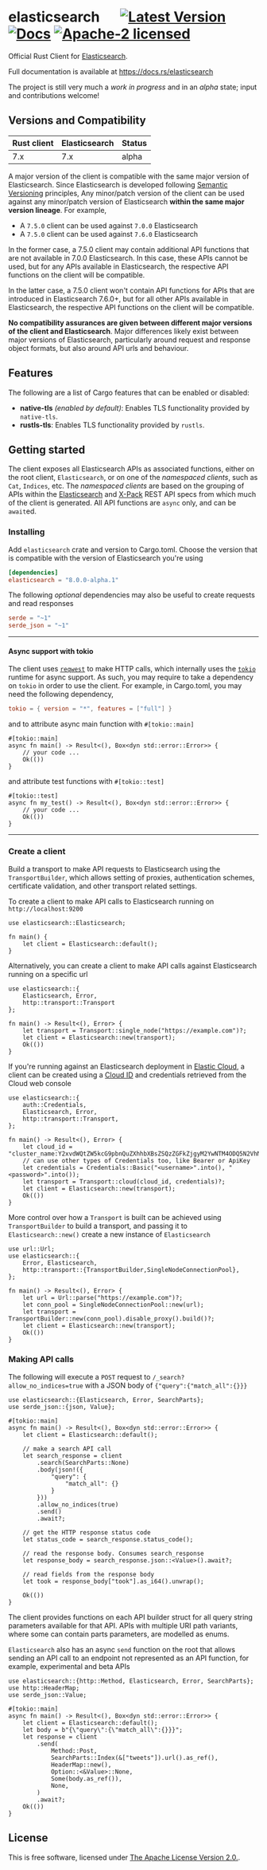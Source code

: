 # elasticsearch &emsp; [![Latest Version]][crates.io] [![Docs]][docs.rs] [![Apache-2 licensed]][license]

[Latest Version]: https://img.shields.io/crates/v/elasticsearch.svg
[crates.io]: https://crates.io/crates/elasticsearch
[Docs]: https://docs.rs/elasticsearch/badge.svg
[docs.rs]: https://docs.rs/elasticsearch
[Apache-2 licensed]: https://img.shields.io/crates/l/elasticsearch.svg
[license]: ./LICENSE.txt

Official Rust Client for [Elasticsearch](https://github.com/elastic/elasticsearch).

Full documentation is available at https://docs.rs/elasticsearch

The project is still very much a _work in progress_ and in an _alpha_ state; 
input and contributions welcome!

## Versions and Compatibility

| Rust client | Elasticsearch | Status |
|-------------|---------------|--------|
| 7.x         | 7.x           | alpha  |

A major version of the client is compatible with the same major version of Elasticsearch.
Since Elasticsearch is developed following [Semantic Versioning](https://semver.org/) principles,
Any minor/patch version of the client can be used against any minor/patch version of Elasticsearch
**within the same major version lineage**. For example,

- A `7.5.0` client can be used against `7.0.0` Elasticsearch
- A `7.5.0` client can be used against `7.6.0` Elasticsearch

In the former case, a 7.5.0 client may contain additional API functions that are not available
in 7.0.0 Elasticsearch. In this case, these APIs cannot be used, but for any APIs available in
Elasticsearch, the respective API functions on the client will be compatible.

In the latter case, a 7.5.0 client won't contain API functions for APIs that are introduced in
Elasticsearch 7.6.0+, but for all other APIs available in Elasticsearch, the respective API
functions on the client will be compatible.

**No compatibility assurances are given between different major versions of the client and
Elasticsearch**. Major differences likely exist between major versions of Elasticsearch, particularly
around request and response object formats, but also around API urls and behaviour.

## Features

The following are a list of Cargo features that can be enabled or disabled:

- **native-tls** *(enabled by default)*: Enables TLS functionality provided by `native-tls`.
- **rustls-tls**: Enables TLS functionality provided by `rustls`.

## Getting started

The client exposes all Elasticsearch APIs as associated functions, either on
the root client, `Elasticsearch`, or on one of the _namespaced clients_, such as `Cat`, `Indices`, etc. The _namespaced clients_
are based on the grouping of APIs within the [Elasticsearch](https://github.com/elastic/elasticsearch/tree/master/rest-api-spec) and [X-Pack](https://github.com/elastic/elasticsearch/tree/master/x-pack/plugin/src/test/resources/rest-api-spec/api) REST API specs from which much of the client is generated.
All API functions are `async` only, and can be `await`ed.

### Installing

Add `elasticsearch` crate and version to Cargo.toml. Choose the version
that is compatible with the version of Elasticsearch you're using

```toml
[dependencies]
elasticsearch = "8.0.0-alpha.1"
```

The following _optional_ dependencies may also be useful to create requests and read responses

```toml
serde = "~1"
serde_json = "~1"
```

----

#### Async support with tokio

The client uses [`reqwest`](https://crates.io/crates/reqwest) to make HTTP calls, which internally uses 
the [`tokio`](https://crates.io/crates/tokio) runtime for async support. As such, you may require to take a dependency on `tokio`
in order to use the client. For example, in Cargo.toml, you may need the following dependency,

```toml
tokio = { version = "*", features = ["full"] }
```

and to attribute async main function with `#[tokio::main]`

```rust,no_run
#[tokio::main]
async fn main() -> Result<(), Box<dyn std::error::Error>> {
    // your code ...
    Ok(())
}
```

and attribute test functions with `#[tokio::test]`

```rust,no_run
#[tokio::test]
async fn my_test() -> Result<(), Box<dyn std::error::Error>> {
    // your code ...
    Ok(())
}
```

----

### Create a client

Build a transport to make API requests to Elasticsearch using the `TransportBuilder`, 
which allows setting of proxies, authentication schemes, certificate validation, and
other transport related settings.

To create a client to make API calls to Elasticsearch running on `http://localhost:9200`

```rust,no_run
use elasticsearch::Elasticsearch;

fn main() {
    let client = Elasticsearch::default();
}
```
Alternatively, you can create a client to make API calls against Elasticsearch running on a specific url

```rust,no_run
use elasticsearch::{
    Elasticsearch, Error, 
    http::transport::Transport
};

fn main() -> Result<(), Error> {
    let transport = Transport::single_node("https://example.com")?;
    let client = Elasticsearch::new(transport);
    Ok(())
}
```

 If you're running against an Elasticsearch deployment in [Elastic Cloud](https://www.elastic.co/cloud/),
 a client can be created using a [Cloud ID](https://www.elastic.co/guide/en/cloud/current/ec-cloud-id.html)
 and credentials retrieved from the Cloud web console

```rust,no_run
use elasticsearch::{
    auth::Credentials,
    Elasticsearch, Error,
    http::transport::Transport,
};

fn main() -> Result<(), Error> {
    let cloud_id = "cluster_name:Y2xvdWQtZW5kcG9pbnQuZXhhbXBsZSQzZGFkZjgyM2YwNTM4ODQ5N2VhNjg0MjM2ZDkxOGExYQ==";
    // can use other types of Credentials too, like Bearer or ApiKey
    let credentials = Credentials::Basic("<username>".into(), "<password>".into());
    let transport = Transport::cloud(cloud_id, credentials)?;
    let client = Elasticsearch::new(transport);
    Ok(())
}
```

 More control over how a `Transport` is built can be
 achieved using `TransportBuilder` to build a transport, and
 passing it to `Elasticsearch::new()` create a new instance of `Elasticsearch`

```rust,no_run
use url::Url;
use elasticsearch::{
    Error, Elasticsearch,
    http::transport::{TransportBuilder,SingleNodeConnectionPool},
};

fn main() -> Result<(), Error> {
    let url = Url::parse("https://example.com")?;
    let conn_pool = SingleNodeConnectionPool::new(url);
    let transport = TransportBuilder::new(conn_pool).disable_proxy().build()?;
    let client = Elasticsearch::new(transport);
    Ok(())
}
```

### Making API calls

The following will execute a `POST` request to `/_search?allow_no_indices=true` with
a JSON body of `{"query":{"match_all":{}}}`

```rust,no_run
use elasticsearch::{Elasticsearch, Error, SearchParts};
use serde_json::{json, Value};

#[tokio::main]
async fn main() -> Result<(), Box<dyn std::error::Error>> {
    let client = Elasticsearch::default();

    // make a search API call
    let search_response = client
        .search(SearchParts::None)
        .body(json!({
            "query": {
                "match_all": {}
            }
        }))
        .allow_no_indices(true)
        .send()
        .await?;

    // get the HTTP response status code
    let status_code = search_response.status_code();

    // read the response body. Consumes search_response
    let response_body = search_response.json::<Value>().await?;

    // read fields from the response body
    let took = response_body["took"].as_i64().unwrap();

    Ok(())
}
```

The client provides functions on each API builder struct
for all query string parameters available for that API. APIs with multiple
URI path variants, where some can contain parts parameters, are modelled as enums.

`Elasticsearch` also has an async `send` function on the root that allows sending an
API call to an endpoint not represented as an API function, for example, experimental
and beta APIs

```rust,no_run
use elasticsearch::{http::Method, Elasticsearch, Error, SearchParts};
use http::HeaderMap;
use serde_json::Value;

#[tokio::main]
async fn main() -> Result<(), Box<dyn std::error::Error>> {
    let client = Elasticsearch::default();
    let body = b"{\"query\":{\"match_all\":{}}}";
    let response = client
        .send(
            Method::Post,
            SearchParts::Index(&["tweets"]).url().as_ref(),
            HeaderMap::new(),
            Option::<&Value>::None,
            Some(body.as_ref()),
            None,
        )
        .await?;
    Ok(())
}
```

## License

This is free software, licensed under [The Apache License Version 2.0.](LICENSE.txt).
